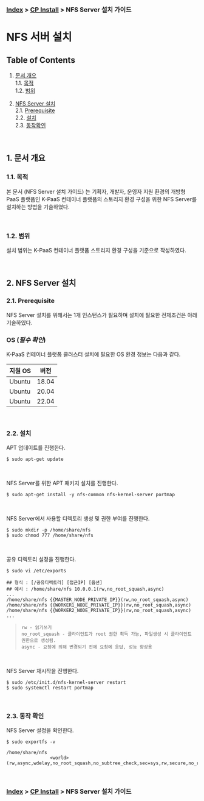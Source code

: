 ### [Index](https://github.com/K-PaaS/container-platform/blob/master/README.md) > [CP Install](https://github.com/K-PaaS/container-platform/blob/master/install-guide/Readme.md) > NFS Server 설치 가이드


# NFS 서버 설치

## Table of Contents

1. [문서 개요](#1)<br>
  1.1. [목적](#1.1)<br>
  1.2. [범위](#1.2)

2. [NFS Server 설치](#2)<br>
  2.1. [Prerequisite](#2.1)<br>
  2.2. [설치](#2.2)<br>
  2.3. [동작확인](#2.3)

<br>

## <div id='1'> 1. 문서 개요

### <div id='1.1'> 1.1. 목적
본 문서 (NFS Server 설치 가이드) 는 기획자, 개발자, 운영자 지원 환경의 개방형 PaaS 플랫폼인 K-PaaS 컨테이너 플랫폼의 스토리지 환경 구성을 위한 NFS Server를 설치하는 방법을 기술하였다.

<br>

### <div id='1.2'> 1.2. 범위
설치 범위는 K-PaaS 컨테이너 플랫폼 스토리지 환경 구성을 기준으로 작성하였다.

<br>

## <div id='2'> 2. NFS Server 설치

### <div id='2.1'> 2.1. Prerequisite
NFS Server 설치를 위해서는 1개 인스턴스가 필요하며 설치에 필요한 전제조건은 아래 기술하였다.

### OS (***필수 확인***)
K-PaaS 컨테이너 플랫폼 클러스터 설치에 필요한 OS 환경 정보는 다음과 같다.

|지원 OS|버전|
|---|---|
|Ubuntu|18.04|
|Ubuntu|20.04|
|Ubuntu|22.04|

<br>

### <div id='2.2'> 2.2. 설치
APT 업데이트를 진행한다.
```
$ sudo apt-get update
```

<br>

NFS Server를 위한 APT 패키지 설치를 진행한다.
```
$ sudo apt-get install -y nfs-common nfs-kernel-server portmap
```

<br>

NFS Server에서 사용할 디렉토리 생성 및 권한 부여를 진행한다.
```
$ sudo mkdir -p /home/share/nfs
$ sudo chmod 777 /home/share/nfs
```

<br>

공유 디렉토리 설정을 진행한다.
```
$ sudo vi /etc/exports
```

```
## 형식 : [/공유디렉토리] [접근IP] [옵션]
## 예시 : /home/share/nfs 10.0.0.1(rw,no_root_squash,async)
...
/home/share/nfs {{MASTER_NODE_PRIVATE_IP}}(rw,no_root_squash,async)
/home/share/nfs {{WORKER1_NODE_PRIVATE_IP}}(rw,no_root_squash,async)
/home/share/nfs {{WORKER2_NODE_PRIVATE_IP}}(rw,no_root_squash,async)
...
```

> `rw - 읽기쓰기` <br>
> `no_root_squash - 클라이언트가 root 권한 획득 가능, 파일생성 시 클라이언트 권한으로 생성됨.`<br>
> `async - 요청에 의해 변경되기 전에 요청에 응답, 성능 향상용`

<br>

NFS Server 재시작을 진행한다.
```
$ sudo /etc/init.d/nfs-kernel-server restart
$ sudo systemctl restart portmap
```

<br>

### <div id='2.3'> 2.3. 동작 확인
NFS Server 설정을 확인한다.
```
$ sudo exportfs -v
```

```
/home/share/nfs
                <world>(rw,async,wdelay,no_root_squash,no_subtree_check,sec=sys,rw,secure,no_root_squash,no_all_squash)
```

<br>

### [Index](https://github.com/K-PaaS/container-platform/blob/master/README.md) > [CP Install](https://github.com/K-PaaS/container-platform/blob/master/install-guide/Readme.md) > NFS Server 설치 가이드
